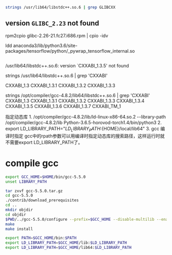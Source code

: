 ```bash
strings /usr/lib64/libstdc++.so.6 | grep GLIBCXX

```

## version `GLIBC_2.23` not found

rpm2cpio glibc-2.26-21.fc27.i686.rpm | cpio -idv

ldd anaconda3/lib/python3.6/site-packages/tensorflow/python/_pywrap_tensorflow_internal.so

##

/usr/lib64/libstdc++.so.6: version `CXXABI_1.3.5' not found

strings /usr/lib64/libstdc++.so.6 | grep 'CXXABI'

CXXABI_1.3
CXXABI_1.3.1
CXXABI_1.3.2
CXXABI_1.3.3

strings /opt/compiler/gcc-4.8.2/lib64/libstdc++.so.6 | grep 'CXXABI'
CXXABI_1.3
CXXABI_1.3.1
CXXABI_1.3.2
CXXABI_1.3.3
CXXABI_1.3.4
CXXABI_1.3.5
CXXABI_1.3.6
CXXABI_1.3.7
CXXABI_TM_1

指定动态库
1. 
/opt/compiler/gcc-4.8.2/lib/ld-linux-x86-64.so.2 --library-path /opt/compiler/gcc-4.8.2/lib Python-3.6.5-horovod-torch1.4/bin/python3
2. 
export LD_LIBRARY_PATH="$LD_LIBRARY_PATH:${HOME}/local/lib64"
3. 
gcc 编译时指定
gcc中的rpath参数可以用编译时指定动态库的搜索路径，这样运行时就不需要export LD_LIBRARY_PATH了。


# compile gcc

```bash
export GCC_HOME=$HOME/bin/gcc-5.5.0
unset LIBRARY_PATH

tar zxvf gcc-5.5.0.tar.gz
cd gcc-5.5.0
./contrib/download_prerequisites
cd ..
mkdir objdir
cd objdir
$PWD/../gcc-5.5.0/configure --prefix=$GCC_HOME --disable-multilib --enable-languages=c,c++,go # 64-bit only
make
make install

export PATH=$GCC_HOME/bin:$PATH
export LD_LIBRARY_PATH=$GCC_HOME/lib:$LD_LIBRARY_PATH
export LD_LIBRARY_PATH=$GCC_HOME/lib64:$LD_LIBRARY_PATH
```



